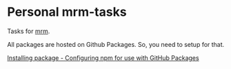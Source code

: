 # Personal mrm-tasks

Tasks for [mrm](https://github.com/sapegin/mrm).

All packages are hosted on Github Packages. So, you need to setup for that.

[Installing package - Configuring npm for use with GitHub Packages](https://help.github.com/en/packages/using-github-packages-with-your-projects-ecosystem/configuring-npm-for-use-with-github-packages#installing-a-package)
